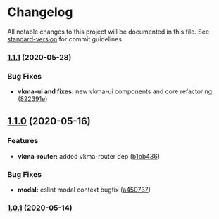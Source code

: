 # Changelog

All notable changes to this project will be documented in this file. See [standard-version](https://github.com/conventional-changelog/standard-version) for commit guidelines.

### [1.1.1](https://github.com/wolframdeus/mini-apps-template/compare/v1.1.0...v1.1.1) (2020-05-28)


### Bug Fixes

* **vkma-ui and fixes:** new vkma-ui components and core refactoring ([822391e](https://github.com/wolframdeus/mini-apps-template/commit/822391eff339bd9afd02c0463dce90ab771cfb80))

## [1.1.0](https://github.com/wolframdeus/mini-apps-template/compare/v1.0.1...v1.1.0) (2020-05-16)


### Features

* **vkma-router:** added vkma-router dep ([b1bb436](https://github.com/wolframdeus/mini-apps-template/commit/b1bb436a4a168a7482edd34487788dbe9b6b5ad5))


### Bug Fixes

* **modal:** eslint modal context bugfix ([a450737](https://github.com/wolframdeus/mini-apps-template/commit/a450737ebf4662c40cc2ca0f3f3ebc37a4706dcb))

### [1.0.1](https://github.com/wolframdeus/mini-apps-template/compare/v2.0.2...v1.0.1) (2020-05-14)
